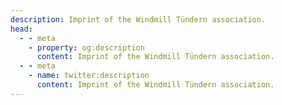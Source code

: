 ```yaml
---
description: Imprint of the Windmill Tündern association.
head:
  - - meta
    - property: og:description
      content: Imprint of the Windmill Tündern association.
  - - meta
    - name: twitter:description
      content: Imprint of the Windmill Tündern association.
---
```



<script setup>
import Imprint from '../pages/Imprint.vue'
</script>

<Imprint />
